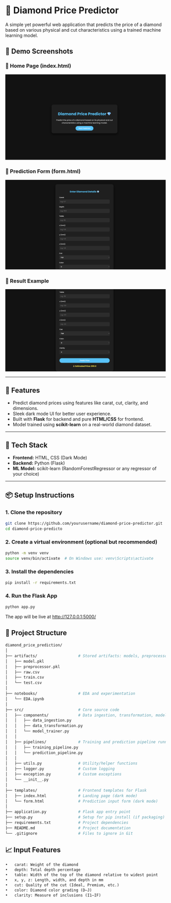 # 💎 Diamond Price Predictor

A simple yet powerful web application that predicts the price of a diamond based on various physical and cut characteristics using a trained machine learning model.

## 📸 Demo Screenshots

### 🔹 Home Page (index.html)
![Home Page](images/home.png)

### 🔹 Prediction Form (form.html)
![Form Page](images/form.png)

### 🔹 Result Example
![Result Page](images/result.png)

---

## 🚀 Features

- Predict diamond prices using features like carat, cut, clarity, and dimensions.
- Sleek dark mode UI for better user experience.
- Built with **Flask** for backend and pure **HTML/CSS** for frontend.
- Model trained using **scikit-learn** on a real-world diamond dataset.

---

## 🧪 Tech Stack

- **Frontend:** HTML, CSS (Dark Mode)
- **Backend:** Python (Flask)
- **ML Model:** scikit-learn (RandomForestRegressor or any regressor of your choice)

---

## 📦 Setup Instructions

### 1. Clone the repository

```bash
git clone https://github.com/yourusername/diamond-price-predictor.git
cd diamond-price-predicto
```

### 2. Create a virtual environment (optional but recommended)
```bash
python -m venv venv
source venv/bin/activate  # On Windows use: venv\Scripts\activate
```

### 3. Install the dependencies
```bash
pip install -r requirements.txt
```

### 4. Run the Flask App
```bash
python app.py
```

The app will be live at http://127.0.0.1:5000/

## 📁 Project Structure
``` bash
diamond_price_prediction/
│
├── artifacts/                  # Stored artifacts: models, preprocessor, datasets
│   ├── model.pkl
│   ├── preprocessor.pkl
│   ├── raw.csv
│   ├── train.csv
│   └── test.csv
│
├── notebooks/                  # EDA and experimentation
│   └── EDA.ipynb
│
├── src/                        # Core source code
│   ├── components/             # Data ingestion, transformation, model training
│   │   ├── data_ingestion.py
│   │   ├── data_transformation.py
│   │   └── model_trainer.py
│   │
│   ├── pipelines/              # Training and prediction pipeline runners
│   │   ├── training_pipeline.py
│   │   └── prediction_pipeline.py
│   │
│   ├── utils.py                # Utility/helper functions
│   ├── logger.py               # Custom logging
│   ├── exception.py            # Custom exceptions
│   └── __init__.py
│
├── templates/                  # Frontend templates for Flask
│   ├── index.html              # Landing page (dark mode)
│   └── form.html               # Prediction input form (dark mode)
│
├── application.py              # Flask app entry point
├── setup.py                    # Setup for pip install (if packaging)
├── requirements.txt            # Project dependencies
├── README.md                   # Project documentation
└── .gitignore                  # Files to ignore in Git
```

## 📈 Input Features

	•	carat: Weight of the diamond
	•	depth: Total depth percentage
	•	table: Width of the top of the diamond relative to widest point
	•	x, y, z: Length, width, and depth in mm
	•	cut: Quality of the cut (Ideal, Premium, etc.)
	•	color: Diamond color grading (D–J)
	•	clarity: Measure of inclusions (I1–IF)


